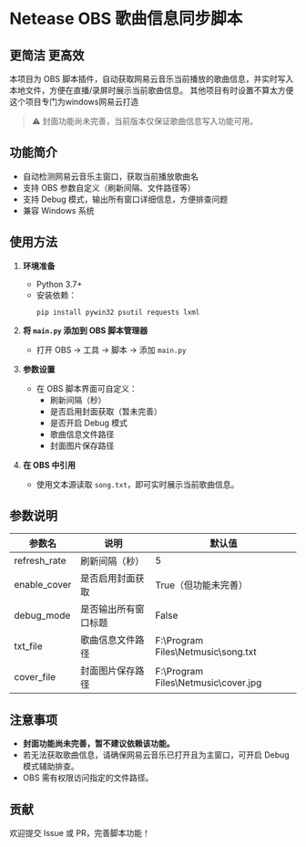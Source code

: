 # Netease OBS 歌曲信息同步脚本

## 更简洁 更高效

本项目为 OBS 脚本插件，自动获取网易云音乐当前播放的歌曲信息，并实时写入本地文件，方便在直播/录屏时展示当前歌曲信息。
其他项目有时设置不算太方便 这个项目专门为windows网易云打造

> ⚠️ 封面功能尚未完善，当前版本仅保证歌曲信息写入功能可用。

## 功能简介

- 自动检测网易云音乐主窗口，获取当前播放歌曲名
- 支持 OBS 参数自定义（刷新间隔、文件路径等）
- 支持 Debug 模式，输出所有窗口详细信息，方便排查问题
- 兼容 Windows 系统

## 使用方法

1. **环境准备**
    - Python 3.7+
    - 安装依赖：
      ```shell
      pip install pywin32 psutil requests lxml
      ```

2. **将 `main.py` 添加到 OBS 脚本管理器**
    - 打开 OBS → 工具 → 脚本 → 添加 `main.py`

3. **参数设置**
    - 在 OBS 脚本界面可自定义：
        - 刷新间隔（秒）
        - 是否启用封面获取（暂未完善）
        - 是否开启 Debug 模式
        - 歌曲信息文件路径
        - 封面图片保存路径

4. **在 OBS 中引用**
    - 使用文本源读取 `song.txt`，即可实时展示当前歌曲信息。

## 参数说明

| 参数名         | 说明                   | 默认值                                   |
| -------------- | ---------------------- | ---------------------------------------- |
| refresh_rate   | 刷新间隔（秒）         | 5                                        |
| enable_cover   | 是否启用封面获取       | True（但功能未完善）                      |
| debug_mode     | 是否输出所有窗口标题   | False                                    |
| txt_file       | 歌曲信息文件路径       | F:\Program Files\Netmusic\song.txt       |
| cover_file     | 封面图片保存路径       | F:\Program Files\Netmusic\cover.jpg      |

## 注意事项

- **封面功能尚未完善，暂不建议依赖该功能。**
- 若无法获取歌曲信息，请确保网易云音乐已打开且为主窗口，可开启 Debug 模式辅助排查。
- OBS 需有权限访问指定的文件路径。

## 贡献

欢迎提交 Issue 或 PR，完善脚本功能！

